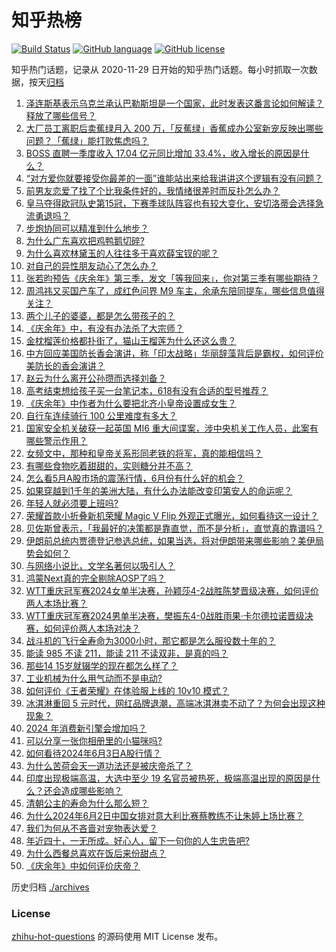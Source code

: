 # 知乎热榜
[![Build Status](https://github.com/ToWeLong/zhihu-hot-questions/workflows/CI/badge.svg)](https://github.com/ToWeLong/zhihu-hot-questions/actions)
[![GitHub language](https://img.shields.io/badge/language-golang-orange.svg)](https://golang.org/)
[![GitHub license](https://img.shields.io/github/license/ToWeLong/zhihu-hot-questions)](https://github.com/ToWeLong/zhihu-hot-questions/blob/main/LICENSE)

知乎热门话题，记录从 2020-11-29 日开始的知乎热门话题。每小时抓取一次数据，按天[归档](./archives)

<!-- BEGIN -->

1. [泽连斯基表示乌克兰承认巴勒斯坦是一个国家，此时发表这番言论如何解读？释放了哪些信号？](https://www.zhihu.com/question/657957824)
1. [大厂员工离职后卖蕉绿月入 200 万，「反蕉绿」香蕉成办公室新宠反映出哪些问题？「蕉绿」能打败焦虑吗？](https://www.zhihu.com/question/657745017)
1. [BOSS 直聘一季度收入 17.04 亿元同比增加 33.4%，收入增长的原因是什么？](https://www.zhihu.com/question/656788226)
1. [“对方爱你就要接受你最差的一面”谁能站出来给我讲讲这个逻辑有没有问题？](https://www.zhihu.com/question/440054070)
1. [前男友恋爱了找了个比我条件好的，我情绪很差时而反扑怎么办？](https://www.zhihu.com/question/657867510)
1. [皇马夺得欧冠队史第15冠，下赛季球队阵容也有较大变化，安切洛蒂会选择急流勇退吗？](https://www.zhihu.com/question/657890983)
1. [步炮协同可以精准到什么地步？](https://www.zhihu.com/question/579866755)
1. [为什么广东喜欢把鸡鸭鹅切碎?](https://www.zhihu.com/question/657223928)
1. [为什么喜欢林黛玉的人往往多于喜欢薛宝钗的呢？](https://www.zhihu.com/question/378441480)
1. [对自己的异性朋友动心了怎么办？](https://www.zhihu.com/question/657490121)
1. [张若昀预告《庆余年》第三季，发文「等我回来」，你对第三季有哪些期待？](https://www.zhihu.com/question/657951084)
1. [周鸿祎又买国产车了，成红色问界 M9 车主，余承东陪同提车，哪些信息值得关注？](https://www.zhihu.com/question/657894214)
1. [两个儿子的婆婆，都是怎么带孩子的？](https://www.zhihu.com/question/564793995)
1. [《庆余年》中，有没有办法杀了大宗师？](https://www.zhihu.com/question/657756189)
1. [金枕榴莲价格都扑街了，猫山王榴莲为什么还这么贵？](https://www.zhihu.com/question/657916617)
1. [中方回应美国防长香会演讲，称「印太战略」华丽辞藻背后是霸权，如何评价美防长的香会演讲？](https://www.zhihu.com/question/657830309)
1. [赵云为什么离开公孙瓒而选择刘备？](https://www.zhihu.com/question/657717700)
1. [高考结束想给孩子买一台笔记本，618有没有合适的型号推荐？](https://www.zhihu.com/question/657965105)
1. [《庆余年》中作者为什么要把北齐小皇帝设置成女生？](https://www.zhihu.com/question/563688805)
1. [自行车连续骑行 100 公里难度有多大？](https://www.zhihu.com/question/654594703)
1. [国家安全机关破获一起英国 MI6 重大间谍案，涉中央机关工作人员，此案有哪些警示作用？](https://www.zhihu.com/question/657954089)
1. [女频文中，那种和皇帝关系形同老铁的将军，真的能相信吗？](https://www.zhihu.com/question/657022514)
1. [有哪些食物吃着甜甜的，实则糖分并不高？](https://www.zhihu.com/question/657329886)
1. [怎么看5月A股市场的震荡行情，6月份有什么好的机会？](https://www.zhihu.com/question/657926308)
1. [如果穿越到1千年的美洲大陆，有什么办法能改变印第安人的命运呢？](https://www.zhihu.com/question/656707757)
1. [年轻人就必须要上班吗?](https://www.zhihu.com/question/657854784)
1. [荣耀首款小折叠新机荣耀 Magic V Flip 外观正式曝光，如何看待这一设计？](https://www.zhihu.com/question/657960482)
1. [贝佐斯曾表示，「我最好的决策都是靠直觉，而不是分析」，直觉真的靠谱吗？](https://www.zhihu.com/question/657511628)
1. [伊朗前总统内贾德登记参选总统，如果当选，将对伊朗带来哪些影响？美伊局势会如何？](https://www.zhihu.com/question/657907986)
1. [与网络小说比，文学名著何以吸引人？](https://www.zhihu.com/question/654319615)
1. [鸿蒙Next真的完全剔除AOSP了吗？](https://www.zhihu.com/question/657832044)
1. [WTT重庆冠军赛2024女单半决赛，孙颖莎4-2战胜陈梦晋级决赛，如何评价两人本场比赛？](https://www.zhihu.com/question/657923750)
1. [WTT重庆冠军赛2024男单半决赛，樊振东4-0战胜雨果·卡尔德拉诺晋级决赛，如何评价两人本场对决？](https://www.zhihu.com/question/657921592)
1. [战斗机的飞行全寿命为3000小时，那它都是怎么服役数十年的？](https://www.zhihu.com/question/653335768)
1. [能读 985 不读 211，能读 211 不读双非，是真的吗？](https://www.zhihu.com/question/656030468)
1. [那些14 15岁就辍学的现在都怎么样了？](https://www.zhihu.com/question/353043914)
1. [工业机械为什么用气动而不是电动?](https://www.zhihu.com/question/342598633)
1. [如何评价《王者荣耀》在体验服上线的 10v10 模式？](https://www.zhihu.com/question/657743146)
1. [冰淇淋重回 5 元时代，网红品牌退潮，高端冰淇淋卖不动了？为何会出现这种现象？](https://www.zhihu.com/question/657904002)
1. [2024 年消费新引擎会增加吗？](https://www.zhihu.com/question/657303234)
1. [可以分享一张你相册里的小猫咪吗?](https://www.zhihu.com/question/654311199)
1. [如何看待2024年6月3日A股行情？](https://www.zhihu.com/question/657742482)
1. [为什么苦荷会天一道功法还是被庆帝杀了？](https://www.zhihu.com/question/650613324)
1. [印度出现极端高温，大选中至少 19 名官员被热死，极端高温出现的原因是什么？还会造成哪些影响？](https://www.zhihu.com/question/657887610)
1. [清朝公主的寿命为什么那么短？](https://www.zhihu.com/question/42077248)
1. [为什么2024年6月2日中国女排对意大利比赛蔡教练不让朱婷上场比赛？](https://www.zhihu.com/question/657924195)
1. [我们为何从不吝啬对宠物表达爱？](https://www.zhihu.com/question/656180241)
1. [年近四十，一无所成。好心人，留下一句你的人生忠告吧?](https://www.zhihu.com/question/654724467)
1. [为什么西餐总喜欢在饭后来份甜点？](https://www.zhihu.com/question/657329871)
1. [《庆余年》中如何评价庆帝？](https://www.zhihu.com/question/657462843)

<!-- END -->

历史归档 [./archives](./archives)


### License
[zhihu-hot-questions](https://github.com/towelong/zhihu-hot-questions) 的源码使用 MIT License 发布。
